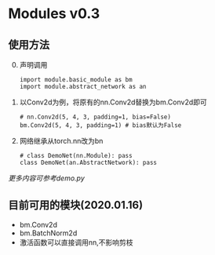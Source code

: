 # Modules v0.3

## 使用方法
0. 声明调用  
    ```
    import module.basic_module as bm
    import module.abstract_network as an
    ```
    
1. 以Conv2d为例，将原有的nn.Conv2d替换为bm.Conv2d即可
    ```
    # nn.Conv2d(5, 4, 3, padding=1, bias=False)  
    bm.Conv2d(5, 4, 3, padding=1) # bias默认为False
    ```

2. 网络继承从torch.nn改为bn
    ```
    # class DemoNet(nn.Module): pass
    class DemoNet(an.AbstractNetwork): pass
    ```

*更多内容可参考demo.py*

## 目前可用的模块(2020.01.16)
* bm.Conv2d
* bm.BatchNorm2d
* 激活函数可以直接调用nn,不影响剪枝
